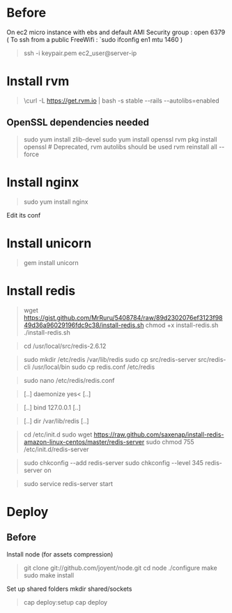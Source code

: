 # Before
On ec2 micro instance with ebs and default AMI
Security group : open 6379
( To ssh from a public FreeWifi : `sudo ifconfig en1 mtu 1460 )
> ssh -i keypair.pem ec2_user@server-ip

# Install rvm
> \curl -L https://get.rvm.io | bash -s stable --rails --autolibs=enabled

## OpenSSL dependencies needed
> sudo yum install zlib-devel
> sudo yum install openssl
> rvm pkg install openssl # Deprecated, rvm autolibs should be used
> rvm reinstall all --force

<!-- http://multiplethreads.wordpress.com/2013/02/23/setting-up-rails-nginx-thin-amazon-ec2-capistrano/ -->

<!-- http://velenux.wordpress.com/2012/01/10/running-sinatra-and-other-rack-apps-on-nginx-unicorn/ -->

<!-- https://gist.github.com/wlangstroth/3740923 -->

<!-- http://stevenwilliamalexander.wordpress.com/2012/08/09/linux-setup-rubysinatraunicornnginx-server-97339/ -->

<!-- http://recipes.sinatrarb.com/p/deployment/nginx_proxied_to_unicorn -->

# Install nginx
> sudo yum install nginx

Edit its conf
> 

# Install unicorn
> gem install unicorn

# Install redis
<!-- https://gist.github.com/MrRuru/5408784 -->
> wget https://gist.github.com/MrRuru/5408784/raw/89d2302076ef3123f9849d36a96029196fdc9c38/install-redis.sh
> chmod +x install-redis.sh
> ./install-redis.sh

> cd /usr/local/src/redis-2.6.12

> sudo mkdir /etc/redis /var/lib/redis
> sudo cp src/redis-server src/redis-cli /usr/local/bin
> sudo cp redis.conf /etc/redis

> sudo nano /etc/redis/redis.conf

> [..]
> daemonize yes<
> [..]

> [..]
> bind 127.0.0.1
> [..]

> [..]
> dir /var/lib/redis
> [..]

> cd /etc/init.d
> sudo wget https://raw.github.com/saxenap/install-redis-amazon-linux-centos/master/redis-server
> sudo chmod 755 /etc/init.d/redis-server

> sudo chkconfig --add redis-server
> sudo chkconfig --level 345 redis-server on

> sudo service redis-server start


# Deploy 

## Before 
Install node (for assets compression)
> git clone git://github.com/joyent/node.git
> cd node
> ./configure
> make
> sudo make install

Set up shared folders
mkdir shared/sockets

> cap deploy:setup
> cap deploy

